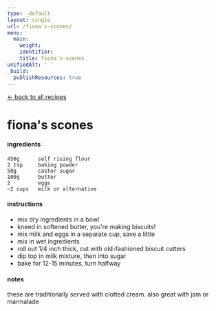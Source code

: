 ```yaml
---
type: _default
layout: single
url: /fiona's-scones/
menu:
  main:
    weight:
    identifier:
    title: fiona's-scones
unifiedAlt: ' '
_build:
  publishResources: true
---
```

[<- back to all recipes](/recipes/)
# fiona's scones

#### ingredients
	450g      self rising flour
	2 tsp     baking powder
	50g       castor sugar
	100g      butter
	2         eggs
	~2 cups   milk or alternative


#### instructions
- mix dry ingredients in a bowl
- kneed in softened butter, you're making biscuits!
- mix milk and eggs in a separate cup, save a little
- mix in wet ingredients
- roll out 1/4 inch thick, cut with old-fashioned biscuit cutters
- dip top in milk mixture, then into sugar
- bake for 12-15 minutes, turn halfway

#### notes
these are traditionally served with clotted cream. also great with jam or marmalade
